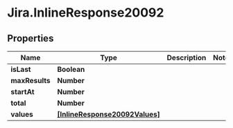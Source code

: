 # Jira.InlineResponse20092

## Properties

Name | Type | Description | Notes
------------ | ------------- | ------------- | -------------
**isLast** | **Boolean** |  | 
**maxResults** | **Number** |  | 
**startAt** | **Number** |  | 
**total** | **Number** |  | 
**values** | [**[InlineResponse20092Values]**](InlineResponse20092Values.md) |  | 


